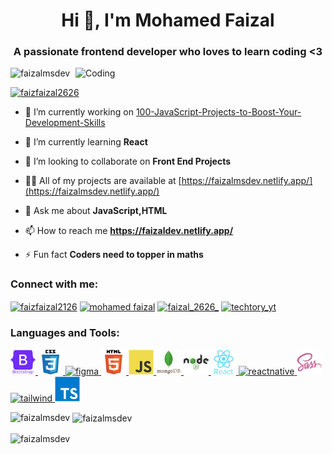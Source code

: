 

<h1 align="center">Hi 👋, I'm Mohamed Faizal</h1>
<h3 align="center">A passionate frontend developer who loves to learn coding <3</h3>
<img align="right" alt="Coding" width="400" src="https://media.tenor.com/YNqsJbmb_yMAAAAd/coding.gif" >

<p align="left"> <img src="https://komarev.com/ghpvc/?username=faizalmsdev&label=Profile%20views&color=0e75b6&style=flat" alt="faizalmsdev" /> </p>

<p align="left"> <a href="https://twitter.com/faizal_2626_" target="blank"><img src="https://img.shields.io/twitter/follow/faizal_2626_?logo=twitter&style=for-the-badge" alt="faizfaizal2626" /></a> </p>

- 🔭 I’m currently working on [100-JavaScript-Projects-to-Boost-Your-Development-Skills](https://github.com/faizalmsdev/100-JavaScript-Projects-to-Boost-Your-Development-Skills)

- 🌱 I’m currently learning **React**

- 👯 I’m looking to collaborate on **Front End Projects**

- 👨‍💻 All of my projects are available at [https://faizalmsdev.netlify.app/](https://faizalmsdev.netlify.app/)

- 💬 Ask me about **JavaScript,HTML**

- 📫 How to reach me **https://faizaldev.netlify.app/**

- ⚡ Fun fact **Coders need to topper in maths**

<h3 align="left">Connect with me:</h3>
<p align="left">
<a href="https://twitter.com/faizfaizal2126" target="blank"><img align="center" src="https://raw.githubusercontent.com/rahuldkjain/github-profile-readme-generator/master/src/images/icons/Social/twitter.svg" alt="faizfaizal2126" height="30" width="40" /></a>
<a href="https://linkedin.com/in/mohamed faizal" target="blank"><img align="center" src="https://raw.githubusercontent.com/rahuldkjain/github-profile-readme-generator/master/src/images/icons/Social/linked-in-alt.svg" alt="mohamed faizal" height="30" width="40" /></a>
<a href="https://instagram.com/faizal_2626_" target="blank"><img align="center" src="https://raw.githubusercontent.com/rahuldkjain/github-profile-readme-generator/master/src/images/icons/Social/instagram.svg" alt="faizal_2626_" height="30" width="40" /></a>
<a href="https://www.youtube.com/c/techtory_yt" target="blank"><img align="center" src="https://raw.githubusercontent.com/rahuldkjain/github-profile-readme-generator/master/src/images/icons/Social/youtube.svg" alt="techtory_yt" height="30" width="40" /></a>
</p>

<h3 align="left">Languages and Tools:</h3>
<p align="left"> <a href="https://getbootstrap.com" target="_blank" rel="noreferrer"> <img src="https://raw.githubusercontent.com/devicons/devicon/master/icons/bootstrap/bootstrap-plain-wordmark.svg" alt="bootstrap" width="40" height="40"/> </a> <a href="https://www.w3schools.com/css/" target="_blank" rel="noreferrer"> <img src="https://raw.githubusercontent.com/devicons/devicon/master/icons/css3/css3-original-wordmark.svg" alt="css3" width="40" height="40"/> </a> <a href="https://www.figma.com/" target="_blank" rel="noreferrer"> <img src="https://www.vectorlogo.zone/logos/figma/figma-icon.svg" alt="figma" width="40" height="40"/> </a> <a href="https://www.w3.org/html/" target="_blank" rel="noreferrer"> <img src="https://raw.githubusercontent.com/devicons/devicon/master/icons/html5/html5-original-wordmark.svg" alt="html5" width="40" height="40"/> </a> <a href="https://developer.mozilla.org/en-US/docs/Web/JavaScript" target="_blank" rel="noreferrer"> <img src="https://raw.githubusercontent.com/devicons/devicon/master/icons/javascript/javascript-original.svg" alt="javascript" width="40" height="40"/> </a> <a href="https://www.mongodb.com/" target="_blank" rel="noreferrer"> <img src="https://raw.githubusercontent.com/devicons/devicon/master/icons/mongodb/mongodb-original-wordmark.svg" alt="mongodb" width="40" height="40"/> </a> <a href="https://nodejs.org" target="_blank" rel="noreferrer"> <img src="https://raw.githubusercontent.com/devicons/devicon/master/icons/nodejs/nodejs-original-wordmark.svg" alt="nodejs" width="40" height="40"/> </a> <a href="https://reactjs.org/" target="_blank" rel="noreferrer"> <img src="https://raw.githubusercontent.com/devicons/devicon/master/icons/react/react-original-wordmark.svg" alt="react" width="40" height="40"/> </a> <a href="https://reactnative.dev/" target="_blank" rel="noreferrer"> <img src="https://reactnative.dev/img/header_logo.svg" alt="reactnative" width="40" height="40"/> </a> <a href="https://sass-lang.com" target="_blank" rel="noreferrer"> <img src="https://raw.githubusercontent.com/devicons/devicon/master/icons/sass/sass-original.svg" alt="sass" width="40" height="40"/> </a> <a href="https://tailwindcss.com/" target="_blank" rel="noreferrer"> <img src="https://www.vectorlogo.zone/logos/tailwindcss/tailwindcss-icon.svg" alt="tailwind" width="40" height="40"/> </a> <a href="https://www.typescriptlang.org/" target="_blank" rel="noreferrer"> <img src="https://raw.githubusercontent.com/devicons/devicon/master/icons/typescript/typescript-original.svg" alt="typescript" width="40" height="40"/> </a> </p>

<p><img align="left" src="https://github-readme-stats.vercel.app/api/top-langs?username=faizalmsdev&show_icons=true&locale=en&layout=compact" alt="faizalmsdev" /></p>

<p>&nbsp;<img align="center" src="https://github-readme-stats.vercel.app/api?username=faizalmsdev&show_icons=true&locale=en" alt="faizalmsdev" /></p>

<p><img align="center" src="https://github-readme-streak-stats.herokuapp.com/?user=faizalmsdev&" alt="faizalmsdev" /></p>
